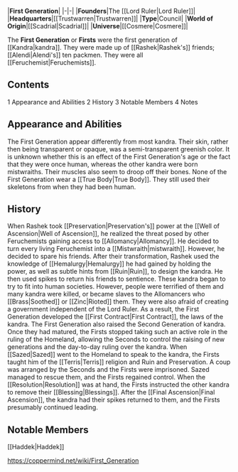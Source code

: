 |**First Generation**|
|-|-|
|**Founders**|The [[Lord Ruler\|Lord Ruler]]|
|**Headquarters**|[[Trustwarren\|Trustwarren]]|
|**Type**|Council|
|**World of Origin**|[[Scadrial\|Scadrial]]|
|**Universe**|[[Cosmere\|Cosmere]]|

The **First Generation** or **Firsts** were the first generation of [[Kandra\|kandra]]. They were made up of [[Rashek\|Rashek's]] friends; [[Alendi\|Alendi's]] ten packmen. They were all [[Feruchemist\|Feruchemists]].

## Contents

1 Appearance and Abilities
2 History
3 Notable Members
4 Notes


## Appearance and Abilities
The First Generation appear differently from most kandra. Their skin, rather then being transparent or opaque, was a semi-transparent greenish color. It is unknown whether this is an effect of the First Generation's age or the fact that they were once human, whereas the other kandra were born mistwraiths. Their muscles also seem to droop off their bones.
None of the First Generation wear a [[True Body\|True Body]]. They still used their skeletons from when they had been human.

## History
When Rashek took [[Preservation\|Preservation's]] power at the [[Well of Ascension\|Well of Ascension]], he realized the threat posed by other Feruchemists gaining access to [[Allomancy\|Allomancy]]. He decided to turn every living Feruchemist into a [[Mistwraith\|mistwraith]]. However, he decided to spare his friends. After their transformation, Rashek used the knowledge of [[Hemalurgy\|Hemalurgy]] he had gained by holding the power, as well as subtle hints from [[Ruin\|Ruin]], to design the kandra. He then used spikes to return his friends to sentience.
These kandra began to try to fit into human societies. However, people were terrified of them and many kandra were killed, or became slaves to the Allomancers who [[Brass\|Soothed]] or [[Zinc\|Rioted]] them. They were also afraid of creating a government independent of the Lord Ruler. As a result, the First Generation developed the [[First Contract\|First Contract]], the laws of the kandra.
The First Generation also raised the Second Generation of kandra. Once they had matured, the Firsts stopped taking such an active role in the ruling of the Homeland, allowing the Seconds to control the raising of new generations and the day-to-day ruling over the kandra.
When [[Sazed\|Sazed]] went to the Homeland to speak to the kandra, the Firsts taught him of the [[Terris\|Terris]] religion and Ruin and Preservation. A coup was arranged by the Seconds and the Firsts were imprisoned. Sazed managed to rescue them, and the Firsts regained control. When the [[Resolution\|Resolution]] was at hand, the Firsts instructed the other kandra to remove their [[Blessing\|Blessings]]. After the [[Final Ascension\|Final Ascension]], the kandra had their spikes returned to them, and the Firsts presumably continued leading.

## Notable Members
[[Haddek\|Haddek]]


https://coppermind.net/wiki/First_Generation